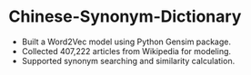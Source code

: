 # Chinese-Synonym-Dictionary
- Built a Word2Vec model using Python Gensim package.
- Collected 407,222 articles from Wikipedia for modeling.
- Supported synonym searching and similarity calculation.
